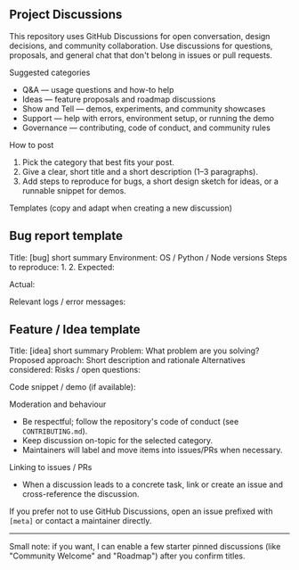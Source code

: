 ## Project Discussions

This repository uses GitHub Discussions for open conversation, design decisions, and community collaboration. Use discussions for questions, proposals, and general chat that don't belong in issues or pull requests.

Suggested categories
- Q&A — usage questions and how-to help
- Ideas — feature proposals and roadmap discussions
- Show and Tell — demos, experiments, and community showcases
- Support — help with errors, environment setup, or running the demo
- Governance — contributing, code of conduct, and community rules

How to post
1. Pick the category that best fits your post.
2. Give a clear, short title and a short description (1–3 paragraphs).
3. Add steps to reproduce for bugs, a short design sketch for ideas, or a runnable snippet for demos.

Templates (copy and adapt when creating a new discussion)

Bug report template
---
Title: [bug] short summary
Environment: OS / Python / Node versions
Steps to reproduce:
1. 
2. 
Expected:

Actual:

Relevant logs / error messages:

Feature / Idea template
---
Title: [idea] short summary
Problem: What problem are you solving?
Proposed approach: Short description and rationale
Alternatives considered:
Risks / open questions:

Code snippet / demo (if available):

Moderation and behaviour
- Be respectful; follow the repository's code of conduct (see `CONTRIBUTING.md`).
- Keep discussion on-topic for the selected category.
- Maintainers will label and move items into issues/PRs when necessary.

Linking to issues / PRs
- When a discussion leads to a concrete task, link or create an issue and cross-reference the discussion.

If you prefer not to use GitHub Discussions, open an issue prefixed with `[meta]` or contact a maintainer directly.

---
Small note: if you want, I can enable a few starter pinned discussions (like "Community Welcome" and "Roadmap") after you confirm titles.

